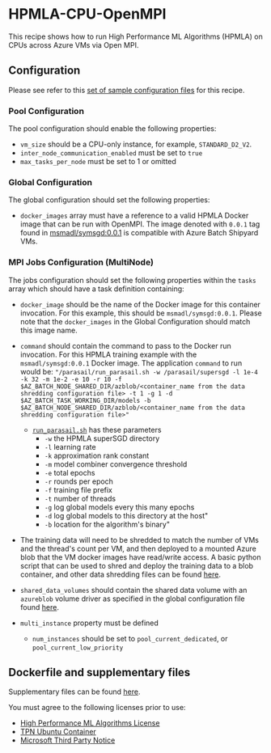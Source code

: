 # HPMLA-CPU-OpenMPI
This recipe shows how to run High Performance ML Algorithms (HPMLA) on CPUs
across Azure VMs via Open MPI.

## Configuration
Please see refer to this [set of sample configuration files](./config) for
this recipe.

### Pool Configuration
The pool configuration should enable the following properties:
* `vm_size` should be a CPU-only instance, for example, `STANDARD_D2_V2`.
* `inter_node_communication_enabled` must be set to `true`
* `max_tasks_per_node` must be set to 1 or omitted

### Global Configuration
The global configuration should set the following properties:
* `docker_images` array must have a reference to a valid HPMLA
Docker image that can be run with OpenMPI. The image denoted with `0.0.1`
tag found in [msmadl/symsgd:0.0.1](https://hub.docker.com/r/msmadl/symsgd/)
is compatible with Azure Batch Shipyard VMs.

### MPI Jobs Configuration (MultiNode)
The jobs configuration should set the following properties within the `tasks`
array which should have a task definition containing:
* `docker_image` should be the name of the Docker image for this container
invocation. For this example, this should be
`msmadl/symsgd:0.0.1`.
Please note that the `docker_images` in the Global Configuration should match
this image name.
* `command` should contain the command to pass to the Docker run invocation.
For this HPMLA training example with the `msmadl/symsgd:0.0.1` Docker image. The
application `command` to run would be:
`"/parasail/run_parasail.sh -w /parasail/supersgd -l 1e-4 -k 32 -m 1e-2 -e 10 -r 10 -f $AZ_BATCH_NODE_SHARED_DIR/azblob/<container_name from the data shredding configuration file> -t 1 -g 1 -d $AZ_BATCH_TASK_WORKING_DIR/models -b $AZ_BATCH_NODE_SHARED_DIR/azblob/<container_name from the data shredding configuration file>"`
  * [`run_parasail.sh`](docker/run_parasail.sh) has these parameters
    * `-w` the HPMLA superSGD directory
    * `-l` learning rate
    * `-k` approximation rank constant
    * `-m` model combiner convergence threshold
    * `-e` total epochs
    * `-r` rounds per epoch
    * `-f` training file prefix
    * `-t` number of threads
    * `-g` log global models every this many epochs
    * `-d` log global models to this directory at the host"
    * `-b` location for the algorithm's binary"

* The training data will need to be shredded to match the number of VMs and the thread's count per VM, and then deployed to a mounted Azure blob that the VM docker images have read/write access.
A basic python script that can be used to shred and deploy the training data to a blob container, and other data shredding files can be found [here](./DataShredding).
* `shared_data_volumes`  should contain the shared data volume with an `azureblob` volume driver as specified in the global configuration file found [here](./config/config.yaml).

* `multi_instance` property must be defined
  * `num_instances` should be set to `pool_current_dedicated`, or
    `pool_current_low_priority`

## Dockerfile and supplementary files
Supplementary files can be found [here](./docker).

You must agree to the following licenses prior to use:
* [High Performance ML Algorithms License](https://github.com/saeedmaleki/Distributed-Linear-Learner/blob/master/High%20Performance%20ML%20Algorithms%20-%20Standalone%20(free)%20Use%20Terms%20V2%20(06-06-18).txt)
* [TPN Ubuntu Container](https://github.com/saeedmaleki/Distributed-Linear-Learner/blob/master/TPN_Ubuntu%20Container_16-04-FINAL.txt)
* [Microsoft Third Party Notice](https://github.com/saeedmaleki/Distributed-Linear-Learner/blob/master/MicrosoftThirdPartyNotice.txt)

